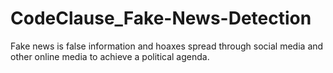 # CodeClause_Fake-News-Detection
Fake news is false information and hoaxes spread through social media and other online media to achieve a political agenda.

